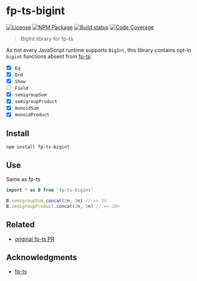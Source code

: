 # fp-ts-bigint
[![License][]](https://opensource.org/licenses/ISC)
[![NPM Package][]](https://npmjs.org/package/fp-ts-bigint)
[![Build status][]](https://travis-ci.org/ericcrosson/fp-ts-bigint)
[![Code Coverage][]](https://codecov.io/gh/ericcrosson/fp-ts-bigint)

[License]: https://img.shields.io/badge/License-ISC-blue.svg
[NPM Package]: https://img.shields.io/npm/v/fp-ts-bigint.svg
[Build status]: https://travis-ci.org/ericcrosson/fp-ts-bigint.svg?branch=master
[Code Coverage]: https://codecov.io/gh/ericcrosson/fp-ts-bigint/branch/master/graph/badge.svg

> BigInt library for fp-ts

As not every JavaScript runtime supports `BigInt`, this library
contains opt-in `bigint` functions absent from
[fp-ts](https://github.com/gcanti/fp-ts):

- [X] `Eq`
- [X] `Ord`
- [X] `Show`
- [ ] `Field`
- [X] `semigroupSum`
- [X] `semigroupProduct`
- [X] `monoidSum`
- [X] `monoidProduct`

## Install

``` shell
npm install fp-ts-bigint
```

## Use

Same as fp-ts

``` typescript
import * as B from 'fp-ts-bigint'

B.semigroupSum.concat(2n, 3n) // => 5n
B.semigroupProduct.concat(2n, 5n) // => 10n
```

## Related

- [original fp-ts PR](https://github.com/gcanti/fp-ts/pull/1386)

## Acknowledgments

- [fp-ts](https://github.com/gcanti/fp-ts)
